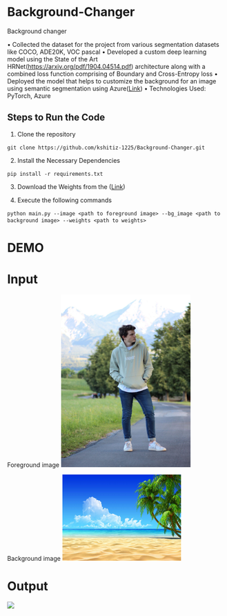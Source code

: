 # Background-Changer
 Background changer

• Collected the dataset for the project from various segmentation datasets like COCO, ADE20K, VOC pascal
• Developed a custom deep learning model using the State of the Art HRNet(https://arxiv.org/pdf/1904.04514.pdf) architecture along with a combined loss function
comprising of Boundary and Cross-Entropy loss
• Deployed the model that helps to customize the background for an image using semantic segmentation using Azure([Link](http://bgchanger.azurewebsites.net/))
• Technologies Used: PyTorch, Azure
 
## Steps to Run the Code
 1. Clone the repository
 ```
 git clone https://github.com/kshitiz-1225/Background-Changer.git
``` 
 2. Install the Necessary Dependencies
```
pip install -r requirements.txt 
```
3. Download the Weights from the ([Link](https://drive.google.com/file/d/1zo-eXWyG8-UEz9h_jaOUY-bt2A1ywsPr/view?usp=sharing))

4. Execute the following commands
```
python main.py --image <path to foreground image> --bg_image <path to background image> --weights <path to weights>
```

# DEMO
  
# Input
Foreground image
<img  src=  "demo_images/image1.jpg"  width=  "300"  height=  "400">

Background image 
<img  src="demo_images/background1.jpg"  width="275"  height=  "200"> 

# Output

<img  src="final.png"    height=  "400">
